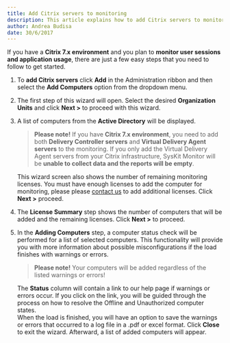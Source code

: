 ```yaml
---
title: Add Citrix servers to monitoring
description: This article explains how to add Citrix servers to monitoring to properly collect all the data.
author: Andrea Budisa
date: 30/6/2017
---
```


If you have a __Citrix 7.x environment__ and you plan to __monitor user sessions and application usage__, there are just a few easy steps that you need to follow to get started.

1.	To __add Citrix servers__ click __Add__ in the Administration ribbon and then select the __Add Computers__ option from the dropdown menu.

2.	The first step of this wizard will open. Select the desired __Organization Units__ and click __Next >__ to proceed with this wizard.

3.	A list of computers from the __Active Directory__ will be displayed.
   
      > __Please note!__ If you have __Citrix 7.x environment__, you need to add both __Delivery Controller servers__ and __Virtual Delivery Agent servers__ to the monitoring. If you only add the Virtual Delivery Agent servers from your Citrix infrastructure, SysKit Monitor will be __unable to collect data and the reports will be empty__.

    This wizard screen also shows the number of remaining monitoring licenses. You must have enough licenses to add the computer for monitoring, please please [contact us](https://www.syskit.com/company/contact-us) to add additional licenses. Click __Next >__ proceed. 
    
4.	The __License Summary__ step shows the number of computers that will be added and the remaining licenses. Click __Next >__ to proceed.

5.	In the __Adding Computers__ step, a computer status check will be performed for a list of selected computers. This functionality will provide you with more information about possible misconfigurations if the load finishes with warnings or errors.
      > __Please note!__ Your computers will be added regardless of the listed warnings or errors!

      The __Status__ column will contain a link to our help page if warnings or errors occur. If you click on the link, you will be guided through the process on how to resolve the Offline and Unauthorized computer states.  
      When the load is finished, you will have an option to save the warnings or errors that occurred to a log file in a .pdf or excel format.
      Click __Close__ to exit the wizard. Afterward, a list of added computers will appear.
